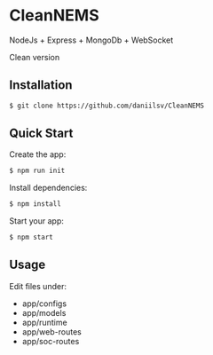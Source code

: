 # CleanNEMS

NodeJs + Express + MongoDb + WebSocket

Clean version

## Installation

```sh
$ git clone https://github.com/daniilsv/CleanNEMS
```

## Quick Start

Create the app:

```bash
$ npm run init
```

Install dependencies:

```bash
$ npm install
```

Start your app:

```bash
$ npm start
```


## Usage

Edit files under:
 - app/configs
 - app/models
 - app/runtime
 - app/web-routes
 - app/soc-routes

